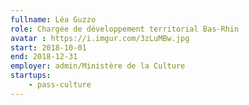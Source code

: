 ```yaml
---
fullname: Léa Guzzo
role: Chargée de développement territorial Bas-Rhin
avatar : https://i.imgur.com/3zLuMBw.jpg
start: 2018-10-01
end: 2018-12-31
employer: admin/Ministère de la Culture
startups:
    - pass-culture
---
```

